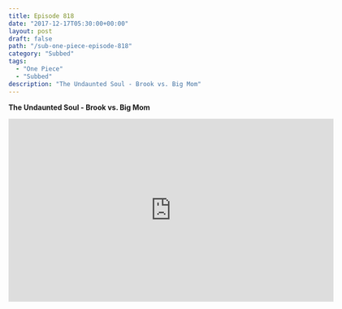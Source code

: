 ```yaml
---
title: Episode 818
date: "2017-12-17T05:30:00+00:00"
layout: post
draft: false
path: "/sub-one-piece-episode-818"
category: "Subbed"
tags:
  - "One Piece"
  - "Subbed"
description: "The Undaunted Soul - Brook vs. Big Mom"
---
```


**The Undaunted Soul - Brook vs. Big Mom**

<iframe width="640" height="360" src="https://www.rapidvideo.com/e/G6FRPH4FLV" frameborder="0" marginwidth=0 marginheight=0 scrolling=no allowfullscreen></iframe>

